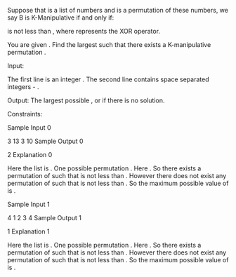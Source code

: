 Suppose that  is a list of  numbers  and  is a permutation of these numbers, we say B is K-Manipulative if and only if:

 is not less than , where  represents the XOR operator.

You are given . Find the largest  such that there exists a K-manipulative permutation .

Input:

The first line is an integer . The second line contains  space separated integers - .

Output:
The largest possible , or  if there is no solution.

Constraints:

Sample Input 0

3
13 3 10
Sample Output 0

2
Explanation 0

Here the list  is . One possible permutation . Here 
.
So there exists a permutation  of  such that  is not less than . However there does not exist any permutation  of  such that  is not less than . So the maximum possible value of  is .

Sample Input 1

4
1 2 3 4
Sample Output 1

1
Explanation 1

Here the list  is . One possible permutation . Here 
.
So there exists a permutation  of  such that  is not less than . However there does not exist any permutation  of  such that  is not less than . So the maximum possible value of  is .
